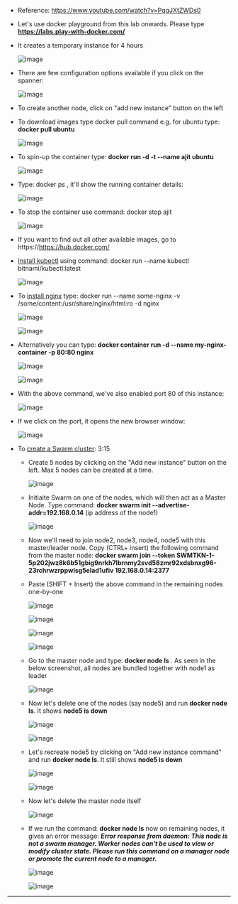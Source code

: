  - Reference: https://www.youtube.com/watch?v=PqgJXtZWDs0
 
 - Let's use docker playground from this lab onwards. Please type **https://labs.play-with-docker.com/**
 
 - It creates a temporary instance for 4 hours

    ![image](https://github.com/user-attachments/assets/9d097738-0c56-4098-9995-faf5e84f5d3c)
   
 - There are few configuration options available if you click on the spanner:

   ![image](https://github.com/user-attachments/assets/e82e0f20-1538-4b39-b2d7-c19a3599b4ed)

 - To create another node, click on "add new instance" button on the left   

 - To download images type docker pull command e.g. for ubuntu type: **docker pull ubuntu**

   ![image](https://github.com/user-attachments/assets/f31b21b8-c62b-4a90-9783-de9dee37e8b6)

 - To spin-up the container type: **docker run -d -t --name ajit ubuntu**

   ![image](https://github.com/user-attachments/assets/b19cc25b-e8fa-4711-9f47-7992163c822e)

 - Type: docker ps , it'll show the running container details:

   ![image](https://github.com/user-attachments/assets/964b81ef-b011-462c-9c4e-a69aac761d42)

 - To stop the container use command: docker stop ajit

   ![image](https://github.com/user-attachments/assets/be45acde-1936-43b8-940f-7d9f736a204a)

 - If you want to find out all other available images, go to https://https://hub.docker.com/
 
 - [Install kubectl](https://hub.docker.com/r/bitnami/kubectl) using command: docker run --name kubectl bitnami/kubectl:latest 

    ![image](https://github.com/user-attachments/assets/9360ea66-1a9e-4e77-bdf2-88f36017a50b)

 - To [install nginx](https://hub.docker.com/_/nginx) type: docker run --name some-nginx -v /some/content:/usr/share/nginx/html:ro -d nginx

   ![image](https://github.com/user-attachments/assets/345ae0e5-2eec-438a-a736-04a8fbc98350)

   ![image](https://github.com/user-attachments/assets/c13580fa-0e02-4f50-bf1b-806bef3c84fb)

 - Alternatively you can type: **docker container run -d --name my-nginx-container -p 80:80 nginx**

   ![image](https://github.com/user-attachments/assets/c72d48c3-b852-41b8-b694-eec916cf2010)

   ![image](https://github.com/user-attachments/assets/c379420e-181a-449d-adf9-bca3e1a2fbe8)

 - With the above command, we've also enabled port 80 of this instance:

    ![image](https://github.com/user-attachments/assets/a40fa7ab-2fd9-4e88-a444-b4d9d61b45c1)

 - If we click on the port, it opens the new browser window:

   ![image](https://github.com/user-attachments/assets/363dda50-5d22-45b4-86d9-3e6f0f3b21fd)

 - To [create a Swarm cluster](https://www.youtube.com/watch?v=KLTT4FfiKHQ): 3:15

   - Create 5 nodes by clicking on the "Add new instance" button on the left. Max 5 nodes can be created at a time.

     ![image](https://github.com/user-attachments/assets/d0c47414-bcf8-48e9-a22e-f2d5f5160219)

   - Initiaite Swarm on one of the nodes, which will then act as a Master Node. Type command: **docker swarm init --advertise-addr=192.168.0.14** (ip address of the node1)

     ![image](https://github.com/user-attachments/assets/4fe92bd5-2c61-419b-98fa-56c81a3f141a)

   - Now we'll need to join node2, node3, node4, node5 with this master/leader node. Copy (CTRL+ insert) the following command from the master node:  **docker swarm join --token SWMTKN-1-5p202jwz8k6b51gbig9nrkh7lbrnmy2svd58zmr92xdsbnxg96-23rchrwzrppwlsg5elad1ufiv 192.168.0.14:2377**  

   - Paste (SHIFT + Insert) the above command in the remaining nodes one-by-one

     ![image](https://github.com/user-attachments/assets/efd10ab3-5bf7-43df-b9cd-70b4197b8060)


     ![image](https://github.com/user-attachments/assets/fa281e66-8b37-4f37-82ba-63c7dc5c889f)


     ![image](https://github.com/user-attachments/assets/96ef0e8f-3925-4f60-ac36-25d7ba29736b)


     ![image](https://github.com/user-attachments/assets/e9bef7ff-5112-4788-8bbf-a3de291d5899)


   - Go to the master node and type: **docker node ls** . As seen in the below screenshot, all nodes are bundled together with node1 as leader

     ![image](https://github.com/user-attachments/assets/7dd2c5be-3544-41a6-adb8-38efba5b83bc)

   - Now let's delete one of the nodes (say node5) and run **docker node ls**. It shows **node5 is down**

     ![image](https://github.com/user-attachments/assets/f94c6633-d180-4ba0-9ef2-4b0d3f967eef)

     ![image](https://github.com/user-attachments/assets/3fce363c-65c1-4717-a5e9-ad4112b329ac)


   - Let's recreate node5 by clicking on "Add new instance command" and run **docker node ls**. It still shows **node5 is down**

     ![image](https://github.com/user-attachments/assets/4e391e56-b7cc-4de4-a5ef-78205ebf50d2)

     ![image](https://github.com/user-attachments/assets/812760cb-ceac-4fed-bb53-b133c37feac8)

     
   - Now let's delete the master node itself

     ![image](https://github.com/user-attachments/assets/99c739c5-4476-49ee-a1b6-aae2d73b4eff)

   - If we run the command: **docker node ls** now on remaining nodes, it gives an error message: **_Error response from daemon: This node is not a swarm manager. Worker nodes can't be used to view or modify cluster state. Please run this command on a manager node or promote the current node to a manager._**

     ![image](https://github.com/user-attachments/assets/d10409b7-6522-4f84-8169-94680d6cf12d)

     ![image](https://github.com/user-attachments/assets/5c66a626-6b6b-4765-ab98-a911d40cffec)

 ------------------------------------------------------------------
